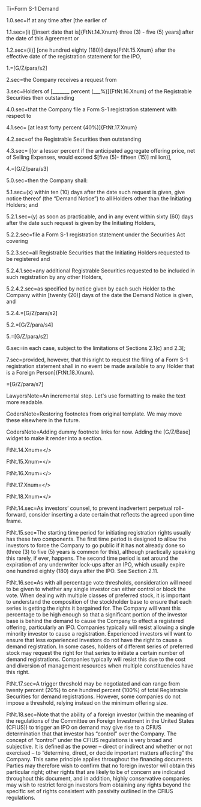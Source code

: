 Ti=Form S-1 Demand

1.0.sec=If at any time after [the earlier of 

1.1.sec=(i) [[insert date that is]{FtNt.14.Xnum} three (3) - five (5) years] after the date of this Agreement or 

1.2.sec=(ii)] [one hundred eighty (180)] days{FtNt.15.Xnum} after the effective date of the registration statement for the IPO, 

1.=[G/Z/para/s2]

2.sec=the Company receives a request from 

3.sec=Holders of [_______ percent (___%)]{FtNt.16.Xnum} of the Registrable Securities then outstanding 

4.0.sec=that the Company file a Form S-1 registration statement with respect to

4.1.sec= [at least forty percent (40%)]{FtNt.17.Xnum}

4.2.sec=of the Registrable Securities then outstanding 

4.3.sec= [(or a lesser percent if the anticipated aggregate offering price, net of Selling Expenses, would exceed $[five (5)- fifteen (15)] million)], 

4.=[G/Z/para/s3]

5.0.sec=then the Company shall: 

5.1.sec=(x) within ten (10) days after the date such request is given, give notice thereof (the “Demand Notice”) to all Holders other than the Initiating Holders; and 

5.2.1.sec=(y) as soon as practicable, and in any event within sixty (60) days after the date such request is given by the Initiating Holders, 

5.2.2.sec=file a Form S-1 registration statement under the Securities Act covering

5.2.3.sec=all Registrable Securities that the Initiating Holders requested to be registered and 

5.2.4.1.sec=any additional Registrable Securities requested to be included in such registration by any other Holders, 

5.2.4.2.sec=as specified by notice given by each such Holder to the Company within [twenty (20)] days of the date the Demand Notice is given, and

5.2.4.=[G/Z/para/s2]

5.2.=[G/Z/para/s4]

5.=[G/Z/para/s2]

6.sec=in each case, subject to the limitations of Sections 2.1(c) and 2.3[; 

7.sec=provided, however, that this right to request the filing of a Form S-1 registration statement shall in no event be made available to any Holder that is a Foreign Person]{FtNt.18.Xnum}.

=[G/Z/para/s7]

LawyersNote=An incremental step. Let's use formatting to make the text more readable.

CodersNote=Restoring footnotes from original template. We may move these elsewhere in the future.  

CodersNote=Adding dummy footnote links for now. Adding the [G/Z/Base] widget to make it render into a section.

FtNt.14.Xnum=</>

FtNt.15.Xnum=</>

FtNt.16.Xnum=</>

FtNt.17.Xnum=</>

FtNt.18.Xnum=</>


FtNt.14.sec=As investors’ counsel, to prevent inadvertent perpetual roll-forward, consider inserting a date certain that reflects the agreed upon time frame.

FtNt.15.sec=The starting time period for initiating registration rights usually has these two components. The first time period is designed to allow the investors to force the Company to go public if it has not already done so (three (3) to five (5) years is common for this), although practically speaking this rarely, if ever, happens. The second time period is set around the expiration of any underwriter lock-ups after an IPO, which usually expire one hundred eighty (180) days after the IPO. See Section 2.11.
 	
FtNt.16.sec=As with all percentage vote thresholds, consideration will need to be given to whether any single investor can either control or block the vote. When dealing with multiple classes of preferred stock, it is important to understand the composition of the stockholder base to ensure that each series is getting the rights it bargained for. The Company will want this percentage to be high enough so that a significant portion of the investor base is behind the demand to cause the Company to effect a registered offering, particularly an IPO. Companies typically will resist allowing a single minority investor to cause a registration. Experienced investors will want to ensure that less experienced investors do not have the right to cause a demand registration. In some cases, holders of different series of preferred stock may request the right for that series to initiate a certain number of demand registrations. Companies typically will resist this due to the cost and diversion of management resources when multiple constituencies have this right.
 	
FtNt.17.sec=A trigger threshold may be negotiated and can range from twenty percent (20%) to one hundred percent (100%) of total Registrable Securities for demand registrations. However, some companies do not impose a threshold, relying instead on the minimum offering size.
  	
FtNt.18.sec=Note that the ability of a foreign investor (within the meaning of the regulations of the Committee on Foreign Investment in the United States (CFIUS)) to trigger an IPO on demand may give rise to a CFIUS determination that that investor has “control” over the Company. The concept of “control” under the CFIUS regulations is very broad and subjective. It is defined as the power – direct or indirect and whether or not exercised – to “determine, direct, or decide important matters affecting” the Company. This same principle applies throughout the financing documents. Parties may therefore wish to confirm that no foreign investor will obtain this particular right; other rights that are likely to be of concern are indicated throughout this document, and in addition, highly conservative companies may wish to restrict foreign investors from obtaining any rights beyond the specific set of rights consistent with passivity outlined in the CFIUS regulations.

